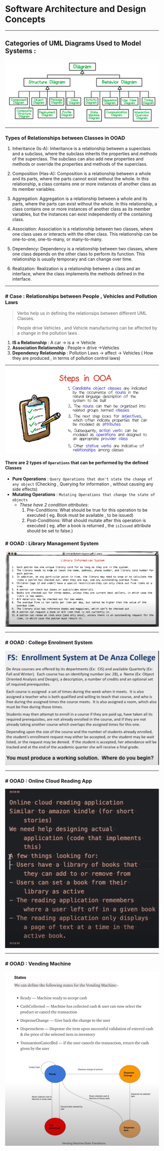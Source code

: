 #  Software Architecture and Design Concepts

---

## Categories of UML Diagrams Used to Model Systems :

![All UML  Diagrams](./pics/diagrams.jpg "Structural and Behavioral Diagrams")

---
 ### Types of Relationships between Classes in OOAD

1. Inheritance (Is-A): Inheritance is a relationship between a superclass and a subclass, where the subclass inherits the properties and methods of the superclass. The subclass can also add new properties and methods or override the properties and methods of the superclass.

1. Composition (Has-A): Composition is a relationship between a whole and its parts, where the parts cannot exist without the whole. In this relationship, a class contains one or more instances of another class as its member variables.

1. Aggregation: Aggregation is a relationship between a whole and its parts, where the parts can exist without the whole. In this relationship, a class contains one or more instances of another class as its member variables, but the instances can exist independently of the containing class.

1. Association: Association is a relationship between two classes, where one class uses or interacts with the other class. This relationship can be one-to-one, one-to-many, or many-to-many.

1. Dependency: Dependency is a relationship between two classes, where one class depends on the other class to perform its function. This relationship is usually temporary and can change over time.

1. Realization: Realization is a relationship between a class and an interface, where the class implements the methods defined in the interface.

---
### \# Case : Relationships between People , Vehicles and Pollution Laws
 >Verbs help us in defining the relationsips between different UML Classes.

>People drive Vehicles , and Vehicle manufacturing can be affected by a change in the pollution laws .

1. **IS a Relationship** :  A car  -> is a  -> Vehicle  
2. **Association Relationship** : People-> drive ->Vehicles   
3. **Dependency Relationship** : Pollution  Laws -> affect -> Vehicles ( How they are produced , in terms of pollution control laws)
  
---

![OOADSteps](./pics/ooa-steps.jpg "The steps in OOA")

#### There are 2 types of `Operations` that can be performed by the defined Classes

+ **Pure Operations** : `Query Operations that don't state the change of any object` (Checking , Querying for information , without causing any side effects)
+ **Mutating Operations** : `Mutating Operations that change the state of objects`  
    + _These have 2 condition attributes_:  
        1. Pre-Conditions:  What should be true for this operation to be executed ( eg. Book must be available , to be issued)  
        2. Post-Conditions: What should mutate after this operation is executed ( eg. after a book is returned , the `isIssued` attribute should be set to false.)
    

### \# OOAD : Library Management System

![Library Management System Use Case](./pics/ooad-question-1.jpg "Library Management System")

---

### \# OOAD : College Enrolment System 

 ![College Enrolment System](./pics/enrolment-system.jpg "College Enrolment System")

---

### \# OOAD : Online Cloud Reading App


 ![Kindle Clone](./pics/online-cloud-reading-app.jpg "A Kindle like document reader")

---

 ### \# OOAD : Vending Machine

  ![Vending Machine](./pics/vendingMachine.jpg "OOAD for A Vending Machine")